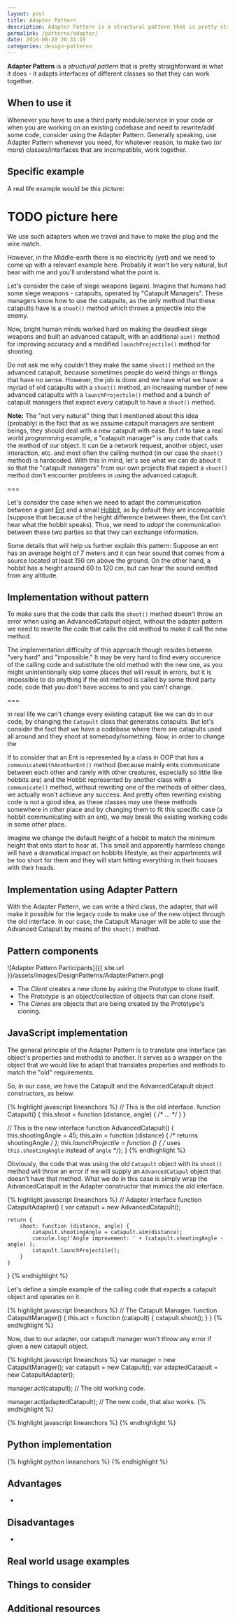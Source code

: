 ```yaml
---
layout: post
title: Adapter Pattern
description: Adapter Pattern is a structural pattern that is pretty straighforward in what it does - it adapts interfaces of different classes so that they can work together.
permalink: /patterns/adapter/
date: 2016-08-20 20:31:19
categories: design-patterns
---
```

**Adapter Pattern** is a _structural pattern_ that is pretty straighforward in what it does - it adapts interfaces of different classes so that they can work together.

## When to use it

Whenever you have to use a third party module/service in your code or when you are working on an existing codebase and need to rewrite/add some code, consider using the Adapter Pattern. Generally speaking, use Adapter Pattern whenever you need, for whatever reason, to make two (or more) classes/interfaces that are incompatible, work together.

## Specific example

A real life example would be this picture:

# TODO picture here

We use such adapters when we travel and have to make the plug and the wire match.

However, in the Middle-earth there is no electricity (yet) and we need to come up with a relevant example here. Probably it won't be very natural, but bear with me and you'll understand what the point is. 

Let's consider the case of siege weapons (again). Imagine that humans had some siege weapons - catapults, operated by "Catapult Managers". These managers know how to use the catapults, as the only method that these catapults have is a `shoot()` method which throws a projectile into the enemy.

Now, bright human minds worked hard on making the deadliest siege weapons and built an advanced catapult, with an additional `aim()` method for improving accuracy and a modified `launchProjectile()` method for shooting. 

Do not ask me why couldn't they make the same `shoot()` method on the advanced catapult, because sometimes people do weird things or things that have no sense. However, the job is done and we have what we have: a myriad of old catapults with a `shoot()` method, an increasing number of new advanced catapults with a `launchProjectile()` method and a bunch of catapult managers that expect every catapult to have a `shoot()` method. 

**Note:** The "not very natural" thing that I mentioned about this idea (probably) is the fact that as we assume catapult managers are sentient beings, they should deal with a new catapult with ease. But if to take a real world _programming_ example, a "catapult manager" is any code that calls the method of our object. It can be a network request, another object, user interaction, etc. and most often the calling method (in our case the `shoot()` method) is hardcoded. With this in mind, let's see what we can do about it so that the "catapult managers" from our own projects that expect a `shoot()` method don't encounter problems in using the advanced catapult.

===

Let's consider the case when we need to adapt the communication between a giant [Ent](http://lotr.wikia.com/wiki/Ents) and a small [Hobbit](http://lotr.wikia.com/wiki/Hobbits), as by default they are incompatible (suppose that because of the height difference between them, the Ent can't hear what the hobbit speaks). Thus, we need to _adapt_ the communication between these two parties so that they can exchange information.

Some details that will help us further explain this pattern:
Suppose an ent has an average height of 7 meters and it can hear sound that comes from a source located at least 150 cm above the ground.
On the other hand, a hobbit has a height around 60 to 120 cm, but can hear the sound emitted from any altitude.

## Implementation without pattern

To make sure that the code that calls the `shoot()` method doesn't throw an error when using an AdvancedCatapult object, without the adapter pattern we need to rewrite the code that calls the old method to make it call the new method. 

The implementation difficulty of this approach though resides between "very hard" and "impossible." It may be very hard to find every occurence of the calling code and substitute the old method with the new one, as you might unintentionally skip some places that will result in errors, but it is impossible to do anything if the old method is called by some third party code, code that you don't have access to and you can't change.

===

in real life we can't change every existing catapult like we can do in our code, by changing the `Catapult` class that generates catapults. But let's consider the fact that we have a codebase where there are catapults used all around and they shoot at somebody/something. Now, in order to change the 

If to consider that an Ent is represented by a class in OOP that has a `communicateWithAnotherEnt()` method (because mainly ents communicate between each other and rarely with other creatures, especially so little like hobbits are) and the Hobbit represented by another class with a `communicate()` method, without rewriting one of the methods of either class, we actually won't achieve any success. And pretty often rewriting existing code is not a good idea, as these classes may use these methods somewhere in other place and by changing them to fit this specific case (a hobbit communicating with an ent), we may break the existing working code in some other place. 

Imagine we change the default height of a hobbit to match the minimum height that ents start to hear at. This small and apparently harmless change will have a dramatical impact on hobbits lifestyle, as their appartments will be too short for them and they will start hitting everything in their houses with their heads.

## Implementation using Adapter Pattern

With the Adapter Pattern, we can write a third class, the adapter, that will make it possible for the legacy code to make use of the new object through the old interface. In our case, the Catapult Manager will be able to use the Advanced Catapult by means of the `shoot()` method.

## Pattern components

![Adapter Pattern Participants]({{ site.url }}/assets/images/DesignPatterns/AdapterPattern.png)

- The _Client_ creates a new clone by asking the Prototype to clone itself.
- The _Prototype_ is an object/collection of objects that can clone itself.
- The _Clones_ are objects that are being created by the Prototype's cloning.

## JavaScript implementation

The general principle of the Adapter Pattern is to translate one interface (an object's properties and methods) to another. It serves as a wrapper on the object that we would like to adapt that translates properties and methods to match the "old" requirements.

So, in our case, we have the Catapult and the AdvancedCatapult object constructors, as below.
 
{% highlight javascript lineanchors %}
// This is the old interface.
function Catapult() {
    this.shoot = function (distance, angle) { /* ... */ }
}

// This is the new interface
function AdvancedCatapult() {
    this.shootingAngle = 45;
    this.aim = function (distance) { /* returns shootingAngle */ };
    this.launchProjectile = function () { /* uses `this.shootingAngle` instead of `angle` */};
}
{% endhighlight %}

Obviously, the code that was using the old `Catapult` object with its `shoot()` method will throw an error if we will supply an `AdvancedCatapul` object that doesn't have that method. What we do in this case is simply wrap the AdvancedCatapult in the Adapter constructor that mimics the old interface.

{% highlight javascript lineanchors %}
// Adapter interface
function CatapultAdapter() {
    var catapult = new AdvancedCatapult();

    return {
        shoot: function (distance, angle) {
            catapult.shootingAngle = catapult.aim(distance);
            console.log('Angle improvement: ' + (catapult.shootingAngle - angle) );
            catapult.launchProjectile();
        }
    }
}
{% endhighlight %}

Let's define a simple example of the calling code that expects a catapult object and operates on it.

{% highlight javascript lineanchors %}
// The Catapult Manager.
function CatapultManager() {
    this.act = function (catapult) {
        catapult.shoot();
    }
}
{% endhighlight %}

Now, due to our adapter, our catapult manager won't throw any error if given a new catapult object.

{% highlight javascript lineanchors %}
var manager = new CatapultManager();
var catapult = new Catapult();
var adaptedCatapult = new CatapultAdapter();

manager.act(catapult);  // The old working code.

manager.act(adaptedCatapult);  // The new code, that also works.
{% endhighlight %}

{% highlight javascript lineanchors %}
{% endhighlight %}

## Python implementation

{% highlight python lineanchors %}
{% endhighlight %}

## Advantages

- 

## Disadvantages

- 

## Real world usage examples



## Things to consider



## Additional resources

